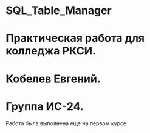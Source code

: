 # SQL_Table_Manager
# Практическая работа для колледжа РКСИ. 
# Кобелев Евгений. 
# Группа ИС-24.

Работа была выполнена еще на первом курсе
